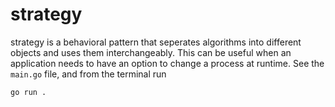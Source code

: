 # strategy

strategy is a behavioral pattern that seperates algorithms into different objects and
uses them interchangeably. This can be useful when an application needs to have an
option to change a process at runtime. See the `main.go` file, and from the terminal
run
```
go run .
```